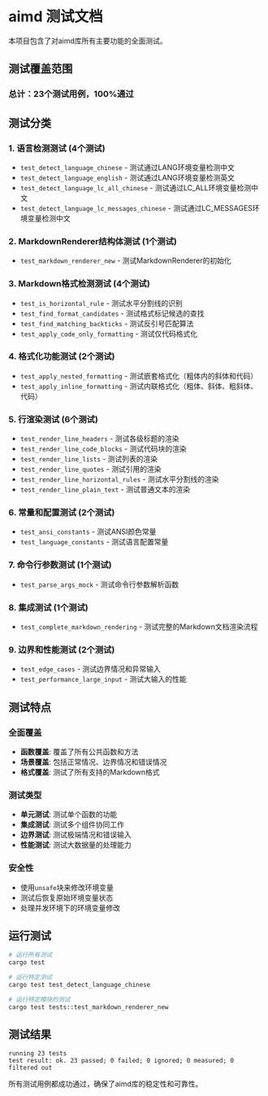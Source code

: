 # aimd 测试文档

本项目包含了对aimd库所有主要功能的全面测试。

## 测试覆盖范围

### 总计：23个测试用例，100%通过

## 测试分类

### 1. 语言检测测试 (4个测试)
- `test_detect_language_chinese` - 测试通过LANG环境变量检测中文
- `test_detect_language_english` - 测试通过LANG环境变量检测英文
- `test_detect_language_lc_all_chinese` - 测试通过LC_ALL环境变量检测中文
- `test_detect_language_lc_messages_chinese` - 测试通过LC_MESSAGES环境变量检测中文

### 2. MarkdownRenderer结构体测试 (1个测试)
- `test_markdown_renderer_new` - 测试MarkdownRenderer的初始化

### 3. Markdown格式检测测试 (4个测试)
- `test_is_horizontal_rule` - 测试水平分割线的识别
- `test_find_format_candidates` - 测试格式标记候选的查找
- `test_find_matching_backticks` - 测试反引号匹配算法
- `test_apply_code_only_formatting` - 测试仅代码格式化

### 4. 格式化功能测试 (2个测试)
- `test_apply_nested_formatting` - 测试嵌套格式化（粗体内的斜体和代码）
- `test_apply_inline_formatting` - 测试内联格式化（粗体、斜体、粗斜体、代码）

### 5. 行渲染测试 (6个测试)
- `test_render_line_headers` - 测试各级标题的渲染
- `test_render_line_code_blocks` - 测试代码块的渲染
- `test_render_line_lists` - 测试列表的渲染
- `test_render_line_quotes` - 测试引用的渲染
- `test_render_line_horizontal_rules` - 测试水平分割线的渲染
- `test_render_line_plain_text` - 测试普通文本的渲染

### 6. 常量和配置测试 (2个测试)
- `test_ansi_constants` - 测试ANSI颜色常量
- `test_language_constants` - 测试语言配置常量

### 7. 命令行参数测试 (1个测试)
- `test_parse_args_mock` - 测试命令行参数解析函数

### 8. 集成测试 (1个测试)
- `test_complete_markdown_rendering` - 测试完整的Markdown文档渲染流程

### 9. 边界和性能测试 (2个测试)
- `test_edge_cases` - 测试边界情况和异常输入
- `test_performance_large_input` - 测试大输入的性能

## 测试特点

### 全面覆盖
- **函数覆盖**: 覆盖了所有公共函数和方法
- **场景覆盖**: 包括正常情况、边界情况和错误情况
- **格式覆盖**: 测试了所有支持的Markdown格式

### 测试类型
- **单元测试**: 测试单个函数的功能
- **集成测试**: 测试多个组件协同工作
- **边界测试**: 测试极端情况和错误输入
- **性能测试**: 测试大数据量的处理能力

### 安全性
- 使用`unsafe`块来修改环境变量
- 测试后恢复原始环境变量状态
- 处理并发环境下的环境变量修改

## 运行测试

```bash
# 运行所有测试
cargo test

# 运行特定测试
cargo test test_detect_language_chinese

# 运行特定模块的测试
cargo test tests::test_markdown_renderer_new
```

## 测试结果
```
running 23 tests
test result: ok. 23 passed; 0 failed; 0 ignored; 0 measured; 0 filtered out
```

所有测试用例都成功通过，确保了aimd库的稳定性和可靠性。 